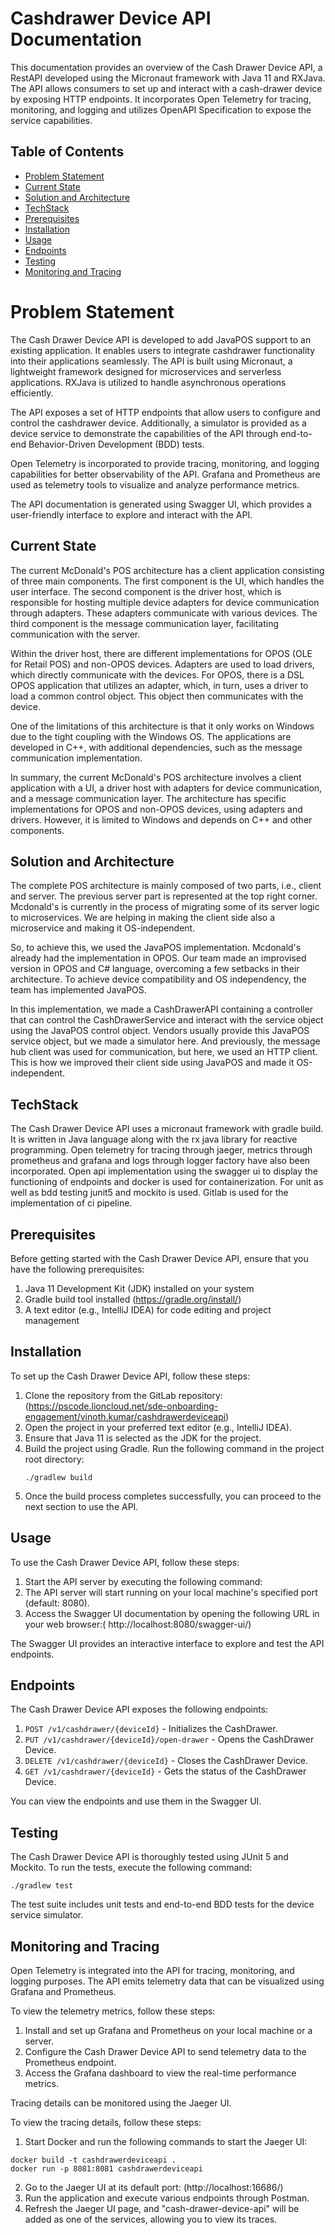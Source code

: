 # Cashdrawer Device API Documentation

This documentation provides an overview of the Cash Drawer Device API, a RestAPI developed using the Micronaut framework with Java 11 and RXJava. The API allows consumers to set up and interact with a cash-drawer device by exposing HTTP endpoints. It incorporates Open Telemetry for tracing, monitoring, and logging and utilizes OpenAPI Specification to expose the service capabilities.

## Table of Contents

- [Problem Statement](#problem-statement)
- [Current State](#current-state)
- [Solution and Architecture](https://github.com/prachisingh25/Calculator/edit/main/README.md#solution-and-architecture)
- [TechStack](#techstack)
- [Prerequisites](#prerequisites)
- [Installation](#installation)
- [Usage](#usage)
- [Endpoints](#endpoints)
- [Testing](#testing)
- [Monitoring and Tracing](#monitoring-and-tracing)

# Problem Statement

The Cash Drawer Device API is developed to add JavaPOS support to an existing application. It enables users to integrate cashdrawer functionality into their applications seamlessly. The API is built using Micronaut, a lightweight framework designed for microservices and serverless applications. RXJava is utilized to handle asynchronous operations efficiently.

The API exposes a set of HTTP endpoints that allow users to configure and control the cashdrawer device. Additionally, a simulator is provided as a device service to demonstrate the capabilities of the API through end-to-end Behavior-Driven Development (BDD) tests.

Open Telemetry is incorporated to provide tracing, monitoring, and logging capabilities for better observability of the API. Grafana and Prometheus are used as telemetry tools to visualize and analyze performance metrics.

The API documentation is generated using Swagger UI, which provides a user-friendly interface to explore and interact with the API.

## Current State

The current McDonald's POS architecture has a client application consisting of three main components. The first component is the UI, which handles the user interface. The second component is the driver host, which is responsible for hosting multiple device adapters for device communication through adapters. These adapters communicate with various devices. The third component is the message communication layer, facilitating communication with the server.

Within the driver host, there are different implementations for OPOS (OLE for Retail POS) and non-OPOS devices. Adapters are used to load drivers, which directly communicate with the devices. For OPOS, there is a DSL OPOS application that utilizes an adapter, which, in turn, uses a driver to load a common control object. This object then communicates with the device.

One of the limitations of this architecture is that it only works on Windows due to the tight coupling with the Windows OS. The applications are developed in C++, with additional dependencies, such as the message communication implementation.

In summary, the current McDonald's POS architecture involves a client application with a UI, a driver host with adapters for device communication, and a message communication layer. The architecture has specific implementations for OPOS and non-OPOS devices, using adapters and drivers. However, it is limited to Windows and depends on C++ and other components.

## Solution and Architecture

The complete POS architecture is mainly composed of two parts, i.e., client and server. The previous server part is represented at the top right corner. Mcdonald's is currently in the process of migrating some of its server logic to microservices. We are helping in making the client side also a microservice and making it OS-independent. 

So, to achieve this, we used the JavaPOS implementation. Mcdonald's already had the implementation in OPOS. Our team made an improvised version in OPOS and C# language, overcoming a few setbacks in their architecture. To achieve device compatibility and OS independency, the team has implemented JavaPOS.

In this implementation, we made a CashDrawerAPI containing a controller that can control the CashDrawerService and interact with the service object using the JavaPOS control object. Vendors usually provide this JavaPOS service object, but we made a simulator here. And previously, the message hub client was used for communication, but here, we used an HTTP client. This is how we improved their client side using JavaPOS and made it OS-independent.

## TechStack

The Cash Drawer Device API uses a micronaut framework with gradle build.
It is written in Java language along with the rx java library for reactive programming. Open telemetry for tracing through jaeger, metrics through prometheus and grafana and logs through logger factory have also been incorporated. Open api implementation using the swagger ui to display the functioning of endpoints and docker is used for containerization. For unit as well as bdd testing junit5 and mockito is used. Gitlab is used for the implementation of ci pipeline.


## Prerequisites

Before getting started with the Cash Drawer Device API, ensure that you have the following prerequisites:
1. Java 11 Development Kit (JDK) installed on your system
2. Gradle build tool installed (https://gradle.org/install/)
3. A text editor (e.g., IntelliJ IDEA) for code editing and project management

## Installation

To set up the Cash Drawer Device API, follow these steps:

1. Clone the repository from the GitLab repository: (https://pscode.lioncloud.net/sde-onboarding-engagement/vinoth.kumar/cashdrawerdeviceapi)
2. Open the project in your preferred text editor (e.g., IntelliJ IDEA).
3. Ensure that Java 11 is selected as the JDK for the project.
4. Build the project using Gradle. Run the following command in the project root directory:
   ```
   ./gradlew build
   ```
5. Once the build process completes successfully, you can proceed to the next section to use the API.

## Usage

To use the Cash Drawer Device API, follow these steps:

1. Start the API server by executing the following command:
2. The API server will start running on your local machine's specified port (default: 8080).
3. Access the Swagger UI documentation by opening the following URL in your web browser:( http://localhost:8080/swagger-ui/)

The Swagger UI provides an interactive interface to explore and test the API endpoints.

## Endpoints

The Cash Drawer Device API exposes the following endpoints:

1. `POST /v1/cashdrawer/{deviceId}` - Initializes the CashDrawer.
2. `PUT /v1/cashdrawer/{deviceId}/open-drawer` - Opens the CashDrawer Device.
3. `DELETE /v1/cashdrawer/{deviceId}` - Closes the CashDrawer Device.
4. `GET /v1/cashdrawer/{deviceId}` - Gets the status of the CashDrawer Device.

You can view the endpoints and use them in the Swagger UI.

## Testing

The Cash Drawer Device API is thoroughly tested using JUnit 5 and Mockito. To run the tests, execute the following command:
```
./gradlew test
```
The test suite includes unit tests and end-to-end BDD tests for the device service simulator.

## Monitoring and Tracing

Open Telemetry is integrated into the API for tracing, monitoring, and logging purposes. The API emits telemetry data that can be visualized using Grafana and Prometheus.

To view the telemetry metrics, follow these steps:

1. Install and set up Grafana and Prometheus on your local machine or a server.
2. Configure the Cash Drawer Device API to send telemetry data to the Prometheus endpoint.
3. Access the Grafana dashboard to view the real-time performance metrics.

Tracing details can be monitored using the Jaeger UI.

To view the tracing details, follow these steps:

1. Start Docker and run the following commands to start the Jaeger UI:
```
docker build -t cashdrawerdeviceapi .
docker run -p 8081:8081 cashdrawerdeviceapi
```
2. Go to the Jaeger UI at its default port: (http://localhost:16686/)
3. Run the application and execute various endpoints through Postman.
4. Refresh the Jaeger UI page, and "cash-drawer-device-api" will be added as one of the services, allowing you to view its traces.




